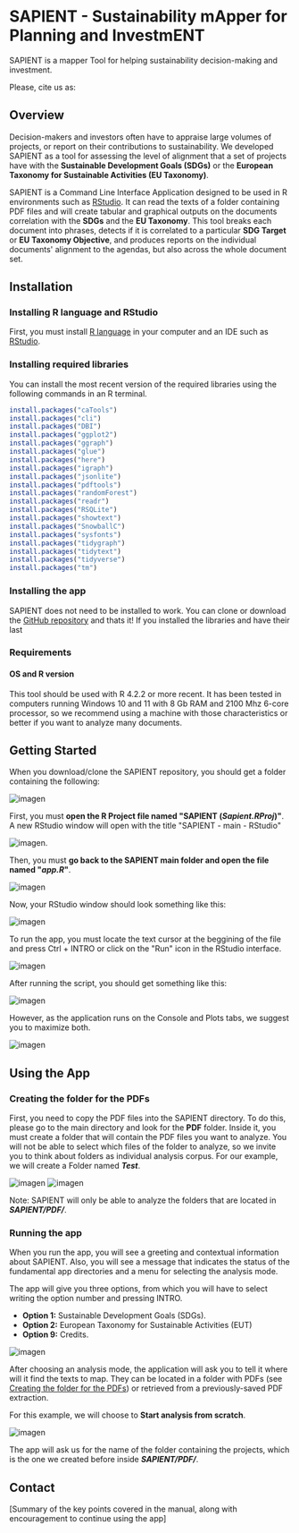 # SAPIENT - Sustainability mApper for Planning and InvestmENT
SAPIENT is a mapper Tool for helping sustainability decision-making and investment.

Please, cite us as:

## Overview

Decision-makers and investors often have to appraise large volumes of projects, or report on their contributions to sustainability. We developed SAPIENT as a tool for assessing the level of alignment that a set of projects have with the **Sustainable Development Goals (SDGs)** or the **European Taxonomy for Sustainable Activities (EU Taxonomy)**. 

SAPIENT is a Command Line Interface Application designed to be used in R environments such as [RStudio](https://posit.co/products/open-source/rstudio/). It can read the texts of a folder containing PDF files and will create tabular and graphical outputs on the documents correlation with the **SDGs** and the **EU Taxonomy**. This tool breaks each document into phrases, detects if it is correlated to a particular **SDG Target** or **EU Taxonomy Objective**, and produces reports on the individual documents' alignment to the agendas, but also across the whole document set.

## Installation

### Installing R language and RStudio

First, you must install [R language](https://www.r-project.org/) in your computer and an IDE such as [RStudio](https://posit.co/products/open-source/rstudio/).

### Installing required libraries

You can install the most recent version of the required libraries using the following commands in an R terminal.

```R
install.packages("caTools")
install.packages("cli")
install.packages("DBI")
install.packages("ggplot2")
install.packages("ggraph")
install.packages("glue")
install.packages("here")
install.packages("igraph")
install.packages("jsonlite")
install.packages("pdftools")
install.packages("randomForest")
install.packages("readr")
install.packages("RSQLite")
install.packages("showtext")
install.packages("SnowballC")
install.packages("sysfonts")
install.packages("tidygraph")
install.packages("tidytext")
install.packages("tidyverse")
install.packages("tm")
```

### Installing the app

SAPIENT does not need to be installed to work. You can clone or download the [GitHub repository](https://github.com/Camilo-Betancur/SAPIENT/) and thats it! If you installed the libraries and have their last 

### Requirements

#### OS and R version

This tool should be used with R 4.2.2 or more recent. It has been tested in computers running Windows 10 and 11 with 8 Gb RAM and 2100 Mhz 6-core processor, so we recommend using a machine with those characteristics or better if you want to analyze many documents.

## Getting Started

When you download/clone the SAPIENT repository, you should get a folder containing the following:

![imagen](https://user-images.githubusercontent.com/111535472/227301279-2562f67b-a218-4016-a7bc-900a53add820.png)

First, you must **open the R Project file named "SAPIENT (_Sapient.RProj_)"**. A new RStudio window will open with the title "SAPIENT - main - RStudio" 

![imagen](https://user-images.githubusercontent.com/111535472/227301758-e4d40885-2a0a-4b2f-87bc-af2e4e2639d9.png).

Then, you must **go back to the SAPIENT main folder and open the file named "_app.R_"**.

![imagen](https://user-images.githubusercontent.com/111535472/227311212-ef078181-c152-48eb-baab-0754482a3083.png)

Now, your RStudio window should look something like this:

![imagen](https://user-images.githubusercontent.com/111535472/227311768-31c8efb2-bfe6-4bd3-b3d2-46da5d609d26.png)

To run the app, you must locate the text cursor at the beggining of the file and press Ctrl + INTRO or click on the "Run" icon in the RStudio interface.

![imagen](https://user-images.githubusercontent.com/111535472/227312170-0e952473-a487-4701-9e5b-928d1e85cdfa.png)

 
After running the script, you should get something like this:

![imagen](https://user-images.githubusercontent.com/111535472/227314317-af26a8d5-a233-4252-94ce-25eb1903917a.png)

However, as the application runs on the Console and Plots tabs, we suggest you to maximize both.

![imagen](https://user-images.githubusercontent.com/111535472/227314522-d3cf4509-248c-40d0-8871-6a86c03e471b.png)

## Using the App

### Creating the folder for the PDFs

First, you need to copy the PDF files into the SAPIENT directory. To do this, please go to the main directory and look for the **PDF** folder. Inside it, you must create a folder that will contain the PDF files you want to analyze. You will not be able to select which files of the folder to analyze, so we invite you to think about folders as individual analysis corpus. For our example, we will create a Folder named **_Test_**.

![imagen](https://user-images.githubusercontent.com/111535472/227322377-43e354a9-15b4-4897-8861-86bf1810a5b2.png)
![imagen](https://user-images.githubusercontent.com/111535472/227322725-0c8cdc1c-28fd-4e11-a84b-472689ee8926.png)

Note: SAPIENT will only be able to analyze the folders that are located in **_SAPIENT/PDF/_**. 

### Running the app

When you run the app, you will see a greeting and contextual information about SAPIENT. Also, you will see a message that indicates the status of the fundamental app directories and a menu for selecting the analysis mode.

The app will give you three options, from which you will have to select writing the option number and pressing INTRO.

- **Option 1:** Sustainable Development Goals (SDGs).
- **Option 2:** European Taxonomy for Sustainable Activities (EUT)
- **Option 9:** Credits.

![imagen](https://user-images.githubusercontent.com/111535472/227321170-e7b02d08-e670-49e8-925b-8c98a5a06f6e.png)

After choosing an analysis mode, the application will ask you to tell it where will it find the texts to map. They can be located in a folder with PDFs (see [Creating the folder for the PDFs](https://github.com/Camilo-Betancur/SAPIENT/edit/main/README.md#creating-the-folder-for-the-pdfs)) or retrieved from a previously-saved PDF extraction.

For this example, we will choose to **Start analysis from scratch**.

![imagen](https://user-images.githubusercontent.com/111535472/227324361-8f858f0c-8b9a-4d52-9051-4caf659da312.png)

The app will ask us for the name of the folder containing the projects, which is the one we created before inside **_SAPIENT/PDF/_**.





## Contact

[Summary of the key points covered in the manual, along with encouragement to continue using the app]
